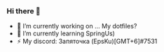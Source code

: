 ### Hi there 👋

<!--
**EpsilonKu/EpsilonKu** is a ✨ _special_ ✨ repository because its `README.md` (this file) appears on your GitHub profile.

Here are some ideas to get you started:

- 🔭 I’m currently working on ...
- 🌱 I’m currently learning ...
- 👯 I’m looking to collaborate on ...
- 🤔 I’m looking for help with ...
- 💬 Ask me about ...
- 📫 How to reach me: ...
- 😄 Pronouns: ...
- ⚡ Fun fact: ...
-->
- 🔭 I’m currently working on ... My dotfiles?
- 🌱 I’m currently learning SpringUs)
- ⚡ My discord: Запяточка (EpsKu)[GMT+6]#7531
